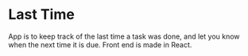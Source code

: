 <h1>Last Time</h1>

App is to keep track of the last time a task was done, and let you know when the next time it is due.
Front end is made in React. 

